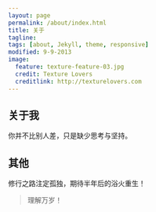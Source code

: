 ```yaml
---
layout: page
permalink: /about/index.html
title: 关于
tagline: 
tags: [about, Jekyll, theme, responsive]
modified: 9-9-2013
image:
  feature: texture-feature-03.jpg
  credit: Texture Lovers
  creditlink: http://texturelovers.com
---
```

## 关于我

你并不比别人差，只是缺少思考与坚持。 


## 其他

修行之路注定孤独，期待半年后的浴火重生！

> 理解万岁！
